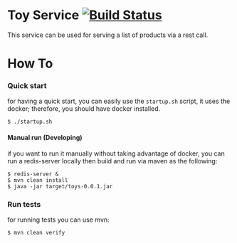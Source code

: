 # Toy Service [![Build Status](https://github.com/SiamandMaroufi/toys-produc-service/workflows/Java%20CI%20with%20Maven/badge.svg)](https://github.com/SiamandMaroufi/toys-produc-service/actions)
This service can be used for serving a list of products via a rest call.

# How To

### Quick start

for having a quick start, you can easily use the `startup.sh` script, it uses the docker; 
therefore, you should have docker installed.

```
$ ./startup.sh
```

#### Manual run (Developing)
if you  want to run it manually without taking advantage of docker, you can 
run a redis-server locally then build and run via maven as the following:
```
$ redis-server &
$ mvn clean install
$ java -jar target/toys-0.0.1.jar
``` 

 ### Run tests
 
 for running tests you can use mvn:
 
 ```
$ mvn clean verify
```
